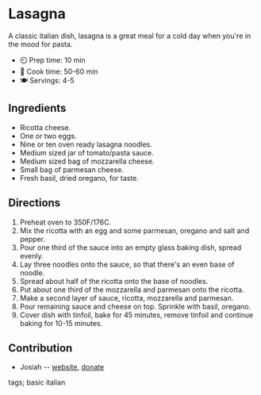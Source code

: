 # Lasagna

A classic italian dish, lasagna is a great meal for a cold day when you're in the mood for pasta. 

- ⏲️ Prep time: 10 min
- 🍳 Cook time: 50-60 min
- 🍽️ Servings: 4-5

## Ingredients
- Ricotta cheese. 
- One or two eggs.
- Nine or ten oven ready lasagna noodles.
- Medium sized jar of tomato/pasta sauce.
- Medium sized bag of mozzarella cheese.
- Small bag of parmesan cheese.  
- Fresh basil, dried oregano, for taste.

## Directions

1. Preheat oven to 350F/176C. 
2. Mix the ricotta with an egg and some parmesan, oregano and salt and pepper.
3. Pour one third of the sauce into an empty glass baking dish, spread evenly. 
4. Lay three noodles onto the sauce, so that there's an even base of noodle. 
5. Spread about half of the ricotta onto the base of noodles. 
6. Put about one third of the mozzarella and parmesan onto the ricotta. 
7. Make a second layer of sauce, ricotta, mozzarella and parmesan. 
8. Pour remaining sauce and cheese on top. Sprinkle with basil, oregano.
9. Cover dish with tinfoil, bake for 45 minutes, remove tinfoil and continue baking for 10-15 minutes.

## Contribution

- Josiah -- [website](https://himiko.cloud), [donate](https://himiko.cloud/donate/)

tags; basic italian
